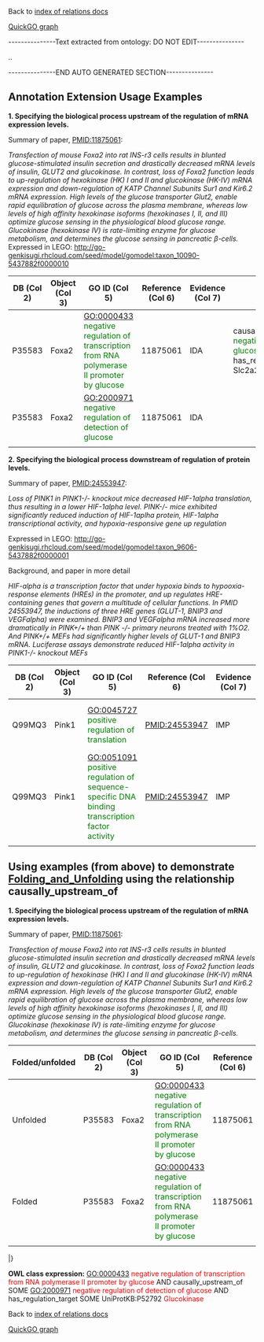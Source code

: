 Back to [index of relations docs](https://github.com/geneontology/annotation_extensions/tree/master/doc)

[QuickGO graph](http://www.ebi.ac.uk/QuickGO/AnnotationExtensionRelations.html)

---------------Text extracted from ontology: DO NOT EDIT---------------

..

---------------END AUTO GENERATED SECTION---------------

Annotation Extension Usage Examples
-----------------------------------

**1. Specifying the biological process upstream of the regulation of mRNA expression levels.**

Summary of paper, [<PMID:11875061>](http://www.ncbi.nlm.nih.gov/pubmed/11875061):

*Transfection of mouse Foxa2 into rat INS-r3 cells results in blunted glucose-stimulated insulin secretion and drastically decreased mRNA levels of insulin, GLUT2 and glucokinase. In contrast, loss of Foxa2 function leads to up-regulation of hexokinase (HK) I and II and glucokinase (HK-IV) mRNA expression and down-regulation of KATP Channel Subunits Sur1 and Kir6.2 mRNA expression. High levels of the glucose transporter Glut2, enable rapid equilibration of glucose across the plasma membrane, whereas low levels of high affinity hexokinase isoforms (hexokinases I, II, and III) optimize glucose sensing in the physiological blood glucose range. Glucokinase (hexokinase IV) is rate-limiting enzyme for glucose metabolism, and determines the glucose sensing in pancreatic β-cells.* Expressed in LEGO: <http://go-genkisugi.rhcloud.com/seed/model/gomodel:taxon_10090-5437882f0000010>

| DB (Col 2) | Object (Col 3) | GO ID (Col 5)                                                                                                                  | Reference (Col 6) | Evidence (Col 7) | Extension (Col 16)                                                                                                                                                                                                                                                                                                                                                                                                      |
|------------|----------------|--------------------------------------------------------------------------------------------------------------------------------|-------------------|------------------|-------------------------------------------------------------------------------------------------------------------------------------------------------------------------------------------------------------------------------------------------------------------------------------------------------------------------------------------------------------------------------------------------------------------------|
| P35583     | Foxa2          | <GO:0000433> <span style="color:green"> negative regulation of transcription from RNA polymerase II promoter by glucose</span> | 11875061          | IDA              | causally\_upstream\_of <GO:2000971> <span style="color:green"> negative regulation of detection of glucose</span> has\_regulation\_target(UniProtKB:P14246 Slc2a2) <span style="color:green">Glut2</span>| causally\_upstream\_of <GO:2000971> <span style="color:green"> negative regulation of detection of glucose</span> has\_regulation\_target(UniProtKB:P52792 GCK) <span style="color:green">Glucokinase</span> |
| P35583     | Foxa2          | <GO:2000971> <span style="color:green"> negative regulation of detection of glucose</span>                                     | 11875061          | IDA              |                                                                                                                                                                                                                                                                                                                                                                                                                         |
||

**2. Specifying the biological process downstream of regulation of protein levels.**

Summary of paper, [<PMID:24553947>](http://www.ncbi.nlm.nih.gov/pubmed/24553947):

*Loss of PINK1 in PINK1-/- knockout mice decreased HIF-1alpha translation, thus resulting in a lower HIF-1alpha level. PINK-/- mice exhibited significantly reduced induction of HIF-1aplha protein, HIF-1alpha transcriptional activity, and hypoxia-responsive gene up regulation*

Expressed in LEGO: <http://go-genkisugi.rhcloud.com/seed/model/gomodel:taxon_9606-5437882f0000001>

Background, and paper in more detail

*HIF-alpha is a transcription factor that under hypoxia binds to hypooxia-response elements (HREs) in the promoter, and up regulates HRE-containing genes that govern a multitude of cellular functions. In PMID 24553947, the inductions of three HRE genes (GLUT-1, BNIP3 and VEGFalpha) were examined. BNIP3 and VEGFalpha mRNA increased more dramatically in PINK+/+ than PINK -/- primary neurons treated with 1%O2. And PINK+/+ MEFs had significantly higher levels of GLUT-1 and BNIP3 mRNA. Luciferase assays demonstrate reduced HIF-1alpha activity in PINK1-/- knockout MEFs*

| DB (Col 2) | Object (Col 3) | GO ID (Col 5)                                                                                                                    | Reference (Col 6) | Evidence (Col 7) | Extension (Col 16)                                                                                                                                                                                                                                 |
|------------|----------------|----------------------------------------------------------------------------------------------------------------------------------|-------------------|------------------|----------------------------------------------------------------------------------------------------------------------------------------------------------------------------------------------------------------------------------------------------|
| Q99MQ3     | Pink1          | <GO:0045727> <span style="color:green">positive regulation of translation</span>                                                 | <PMID:24553947>   | IMP              | causally\_upstream\_of <GO:0051091> <span style="color:green">positive regulation of sequence-specific DNA binding transcription factor activity</span> has\_regulation\_target(UniProtKB:Q61221 Hif1a) <span style="color:green">HIF1alpha</span> |
| Q99MQ3     | Pink1          | <GO:0051091> <span style="color:green">positive regulation of sequence-specific DNA binding transcription factor activity</span> | <PMID:24553947>   | IMP              | has\_regulation\_target(UniProtKB:Q61221 Hif1a)                                                                                                                                                                                                    |
||

Using examples (from above) to demonstrate [Folding\_and\_Unfolding](Folding_and_Unfolding "wikilink") using the relationship causally\_upstream\_of
----------------------------------------------------------------------------------------------------------------------------------------------------

 **1. Specifying the biological process upstream of the regulation of mRNA expression levels.**

Summary of paper, [<PMID:11875061>](http://www.ncbi.nlm.nih.gov/pubmed/11875061):

*Transfection of mouse Foxa2 into rat INS-r3 cells results in blunted glucose-stimulated insulin secretion and drastically decreased mRNA levels of insulin, GLUT2 and glucokinase. In contrast, loss of Foxa2 function leads to up-regulation of hexokinase (HK) I and II and glucokinase (HK-IV) mRNA expression and down-regulation of KATP Channel Subunits Sur1 and Kir6.2 mRNA expression. High levels of the glucose transporter Glut2, enable rapid equilibration of glucose across the plasma membrane, whereas low levels of high affinity hexokinase isoforms (hexokinases I, II, and III) optimize glucose sensing in the physiological blood glucose range. Glucokinase (hexokinase IV) is rate-limiting enzyme for glucose metabolism, and determines the glucose sensing in pancreatic β-cells.*

| Folded/unfolded | DB (Col 2) | Object (Col 3) | GO ID (Col 5)                                                                                                                  | Reference (Col 6) | Evidence (Col 7) | Extension (Col 16)                                                                                                                                                                                                                                                                                                                                                                                                      |
|-----------------|------------|----------------|--------------------------------------------------------------------------------------------------------------------------------|-------------------|------------------|-------------------------------------------------------------------------------------------------------------------------------------------------------------------------------------------------------------------------------------------------------------------------------------------------------------------------------------------------------------------------------------------------------------------------|
| Unfolded        | P35583     | Foxa2          | <GO:0000433> <span style="color:green"> negative regulation of transcription from RNA polymerase II promoter by glucose</span> | 11875061          | IDA              | causally\_upstream\_of <GO:2000971> <span style="color:green"> negative regulation of detection of glucose</span> has\_regulation\_target(UniProtKB:P14246 Slc2a2) <span style="color:green">Glut2</span>| causally\_upstream\_of <GO:2000971> <span style="color:green"> negative regulation of detection of glucose</span> has\_regulation\_target(UniProtKB:P52792 GCK) <span style="color:green">Glucokinase</span> |
| Folded          | P35583     | Foxa2          | <GO:0000433> <span style="color:green"> negative regulation of transcription from RNA polymerase II promoter by glucose</span> | 11875061          | IDA              | <span style="color:red">No new GO term created</span>                                                                                                                                                                                                                                                                                                                                                                   |
||

|}

**OWL class expression:** <GO:0000433> <span style="color:red">negative regulation of transcription from RNA polymerase II promoter by glucose</span> AND causally\_upstream\_of SOME <GO:2000971> <span style="color:red">negative regulation of detection of glucose</span> AND has\_regulation\_target SOME UniProtKB:P52792 <span style="color:red">Glucokinase</span>


Back to [index of relations docs](https://github.com/geneontology/annotation_extensions/tree/master/doc)

[QuickGO graph](http://www.ebi.ac.uk/QuickGO/AnnotationExtensionRelations.html)

